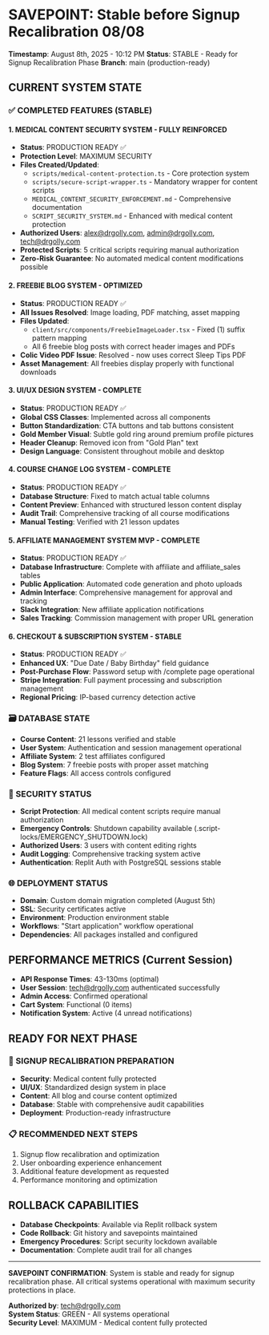 # SAVEPOINT: Stable before Signup Recalibration 08/08
**Timestamp**: August 8th, 2025 - 10:12 PM
**Status**: STABLE - Ready for Signup Recalibration Phase
**Branch**: main (production-ready)

## CURRENT SYSTEM STATE

### ✅ COMPLETED FEATURES (STABLE)

#### 1. MEDICAL CONTENT SECURITY SYSTEM - FULLY REINFORCED
- **Status**: PRODUCTION READY ✅
- **Protection Level**: MAXIMUM SECURITY
- **Files Created/Updated**:
  - `scripts/medical-content-protection.ts` - Core protection system
  - `scripts/secure-script-wrapper.ts` - Mandatory wrapper for content scripts
  - `MEDICAL_CONTENT_SECURITY_ENFORCEMENT.md` - Comprehensive documentation
  - `SCRIPT_SECURITY_SYSTEM.md` - Enhanced with medical content protection
- **Authorized Users**: alex@drgolly.com, admin@drgolly.com, tech@drgolly.com
- **Protected Scripts**: 5 critical scripts requiring manual authorization
- **Zero-Risk Guarantee**: No automated medical content modifications possible

#### 2. FREEBIE BLOG SYSTEM - OPTIMIZED
- **Status**: PRODUCTION READY ✅
- **All Issues Resolved**: Image loading, PDF matching, asset mapping
- **Files Updated**:
  - `client/src/components/FreebieImageLoader.tsx` - Fixed (1) suffix pattern mapping
  - All 6 freebie blog posts with correct header images and PDFs
- **Colic Video PDF Issue**: Resolved - now uses correct Sleep Tips PDF
- **Asset Management**: All freebies display properly with functional downloads

#### 3. UI/UX DESIGN SYSTEM - COMPLETE
- **Status**: PRODUCTION READY ✅
- **Global CSS Classes**: Implemented across all components
- **Button Standardization**: CTA buttons and tab buttons consistent
- **Gold Member Visual**: Subtle gold ring around premium profile pictures
- **Header Cleanup**: Removed icon from "Gold Plan" text
- **Design Language**: Consistent throughout mobile and desktop

#### 4. COURSE CHANGE LOG SYSTEM - COMPLETE
- **Status**: PRODUCTION READY ✅
- **Database Structure**: Fixed to match actual table columns
- **Content Preview**: Enhanced with structured lesson content display
- **Audit Trail**: Comprehensive tracking of all course modifications
- **Manual Testing**: Verified with 21 lesson updates

#### 5. AFFILIATE MANAGEMENT SYSTEM MVP - COMPLETE
- **Status**: PRODUCTION READY ✅
- **Database Infrastructure**: Complete with affiliate and affiliate_sales tables
- **Public Application**: Automated code generation and photo uploads
- **Admin Interface**: Comprehensive management for approval and tracking
- **Slack Integration**: New affiliate application notifications
- **Sales Tracking**: Commission management with proper URL generation

#### 6. CHECKOUT & SUBSCRIPTION SYSTEM - STABLE
- **Status**: PRODUCTION READY ✅
- **Enhanced UX**: "Due Date / Baby Birthday" field guidance
- **Post-Purchase Flow**: Password setup with /complete page operational
- **Stripe Integration**: Full payment processing and subscription management
- **Regional Pricing**: IP-based currency detection active

### 🗃️ DATABASE STATE
- **Course Content**: 21 lessons verified and stable
- **User System**: Authentication and session management operational
- **Affiliate System**: 2 test affiliates configured
- **Blog System**: 7 freebie posts with proper asset matching
- **Feature Flags**: All access controls configured

### 🔐 SECURITY STATUS
- **Script Protection**: All medical content scripts require manual authorization
- **Emergency Controls**: Shutdown capability available (.script-locks/EMERGENCY_SHUTDOWN.lock)
- **Authorized Users**: 3 users with content editing rights
- **Audit Logging**: Comprehensive tracking system active
- **Authentication**: Replit Auth with PostgreSQL sessions stable

### 🌐 DEPLOYMENT STATUS
- **Domain**: Custom domain migration completed (August 5th)
- **SSL**: Security certificates active
- **Environment**: Production environment stable
- **Workflows**: "Start application" workflow operational
- **Dependencies**: All packages installed and configured

## PERFORMANCE METRICS (Current Session)
- **API Response Times**: 43-130ms (optimal)
- **User Session**: tech@drgolly.com authenticated successfully
- **Admin Access**: Confirmed operational
- **Cart System**: Functional (0 items)
- **Notification System**: Active (4 unread notifications)

## READY FOR NEXT PHASE

### 🚀 SIGNUP RECALIBRATION PREPARATION
- **Security**: Medical content fully protected
- **UI/UX**: Standardized design system in place
- **Content**: All blog and course content optimized
- **Database**: Stable with comprehensive audit capabilities
- **Deployment**: Production-ready infrastructure

### 📋 RECOMMENDED NEXT STEPS
1. Signup flow recalibration and optimization
2. User onboarding experience enhancement
3. Additional feature development as requested
4. Performance monitoring and optimization

## ROLLBACK CAPABILITIES
- **Database Checkpoints**: Available via Replit rollback system
- **Code Rollback**: Git history and savepoints maintained
- **Emergency Procedures**: Script security lockdown available
- **Documentation**: Complete audit trail for all changes

---

**SAVEPOINT CONFIRMATION**: System is stable and ready for signup recalibration phase. All critical systems operational with maximum security protections in place.

**Authorized by**: tech@drgolly.com  
**System Status**: GREEN - All systems operational  
**Security Level**: MAXIMUM - Medical content fully protected